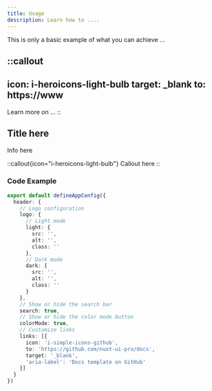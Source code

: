 ```yaml
---
title: Usage
description: Learn how to ....
---
```


This is only a basic example of what you can achieve ...

::callout
---
icon: i-heroicons-light-bulb
target: _blank
to: https://www
---
Learn more on ...
::

## Title here

Info here

::callout{icon="i-heroicons-light-bulb"}
Callout here
::

### Code Example

```ts [app.config.ts]
export default defineAppConfig({
  header: {
    // Logo configuration
    logo: {
      // Light mode
      light: {
        src: '',
        alt: '',
        class: ''
      },
      // Dark mode
      dark: {
        src: '',
        alt: '',
        class: ''
      }
    },
    // Show or hide the search bar
    search: true,
    // Show or hide the color mode button
    colorMode: true,
    // Customize links
    links: [{
      icon: 'i-simple-icons-github',
      to: 'https://github.com/nuxt-ui-pro/docs',
      target: '_blank',
      'aria-label': 'Docs template on GitHub'
    }]
  }
})
```
